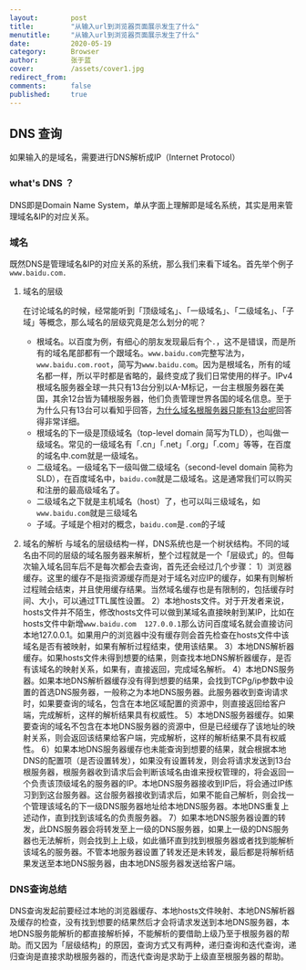 ```yaml
---
layout:        post
title:         "从输入url到浏览器页面展示发生了什么"
menutitle:     "从输入url到浏览器页面展示发生了什么"
date:          2020-05-19
category:      Browser
author:        张于蓝
cover:         /assets/cover1.jpg
redirect_from:
comments:      false
published:     true
---
```



## DNS 查询
如果输入的是域名，需要进行DNS解析成IP（Internet Protocol）
### what's DNS ？
DNS即是Domain Name System，单从字面上理解即是域名系统，其实是用来管理域名&IP的对应关系。
### 域名
既然DNS是管理域名&IP的对应关系的系统，那么我们来看下域名。首先举个例子`www.baidu.com.`

1. 域名的层级
    
    在讨论域名的时候，经常能听到「顶级域名」、「一级域名」、「二级域名」、「子域」等概念，那么域名的层级究竟是怎么划分的呢？
    - 根域名。以百度为例，有细心的朋友发现最后有个`.`，这不是错误，而是所有的域名尾部都有一个跟域名。`www.baidu.com`完整写法为，`www.baidu.com.root`，简写为`www.baidu.com`。因为是根域名，所有的域名都一样，所以平时都是省略的，最终变成了我们日常使用的样子。IPv4根域名服务器全球一共只有13台分别以A-M标记，一台主根服务器在美国，其余12台皆为辅根服务器，他们负责管理世界各国的域名信息。至于为什么只有13台可以看知乎回答，[为什么域名根服务器只能有13台呢](https://www.zhihu.com/question/22587247/answer/66417484)回答得非常详细。
    - 根域名的下一级是顶级域名（top-level domain 简写为TLD），也叫做一级域名。常见的一级域名有「.cn」「.net」「.org」「.com」等等，在百度的域名中.com就是一级域名。
    - 二级域名。一级域名下一级叫做二级域名（second-level domain 简称为SLD），在百度域名中，`baidu.com`就是二级域名。这是通常我们可以购买和注册的最高级域名了。
    - 二级域名之下就是主机域名（host）了，也可以叫三级域名，如`www.baidu.com`就是三级域名
    - 子域。子域是个相对的概念，`baidu.com`是`.com`的子域


2. 域名的解析
与域名的层级结构一样，DNS系统也是一个树状结构。不同的域名由不同的层级的域名服务器来解析，整个过程就是一个「层级式」的。但每次输入域名回车后不是每次都会去查询，首先还会经过几个步骤：
1）浏览器缓存。这里的缓存不是指资源缓存而是对于域名对应IP的缓存，如果有则解析过程贼会结束，并且使用缓存结果。当然域名缓存也是有限制的，包括缓存时间、大小，可以通过TTL属性设置。
2）本地hosts文件。对于开发者来说，hosts文件并不陌生，修改hosts文件可以做到某域名直接映射到某IP，比如在hosts文件中新增`www.baidu.com  127.0.0.1`那么访问百度域名就会直接访问本地127.0.0.1。如果用户的浏览器中没有缓存则会首先检查在hosts文件中该域名是否有被映射，如果有解析过程结束，使用该结果。
3）本地DNS解析器缓存。如果hosts文件未得到想要的结果，则查找本地DNS解析器缓存，是否有该域名的映射关系，如果有，直接返回，完成域名解析。
4）本地DNS服务器。如果本地DNS解析器缓存没有得到想要的结果，会找到TCPg/ip参数中设置的首选DNS服务器，一般称之为本地DNS服务器。此服务器收到查询请求时，如果要查询的域名，包含在本地区域配置的资源中，则直接返回给客户端，完成解析，这样的解析结果具有权威性。
5）本地DNS服务器缓存。如果要查询的域名不包含在本地DNS服务器的资源中，但是已经缓存了该地址的映射关系，则会返回该结果给客户端，完成解析，这样的解析结果不具有权威性。
6）如果本地DNS服务器缓存也未能查询到想要的结果，就会根据本地DNS的配置项（是否设置转发），如果没有设置转发，则会将请求发送到13台根服务器，根服务器收到请求后会判断该域名由谁来授权管理的，将会返回一个负责该顶级域名的服务器的IP。本地DNS服务器接收到IP后，将会通过IP练习到到这台服务器。这台服务器接收到请求后，如果不能自己解析，则会找一个管理该域名的下一级DNS服务器地址给本地DNS服务器。本地DNS重复上述动作，直到找到该域名的负责服务器。
7）如果本地DNS服务器设置的转发，此DNS服务器会将转发至上一级的DNS服务器，如果上一级的DNS服务器也无法解析，则会找到上上级，如此循环直到找到根服务器或者找到能解析该域名的服务器。不管本地服务器设置了转发还是未转发，最后都是将解析结果发送至本地DNS服务器，由本地DNS服务器发送给客户端。
### DNS查询总结
DNS查询发起前要经过本地的浏览器缓存、本地hosts文件映射、本地DNS解析器及缓存的检查，没有找到想要的结果然后才会将请求发送到本地DNS服务器，本地DNS服务能解析的都直接解析掉，不能解析的要借助上级乃至于根服务器的帮助。而又因为「层级结构」的原因，查询方式又有两种，递归查询和迭代查询，递归查询是直接求助根服务器的，而迭代查询是求助于上级直至根服务器的帮助。






